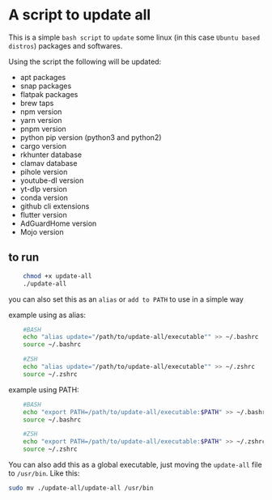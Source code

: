 # A script to update all

This is a simple `bash script` to `update` some linux (in this case `Ubuntu based distros`) packages and softwares.

Using the script the following will be updated:

* apt packages
* snap packages
* flatpak packages
* brew taps
* npm version
* yarn version
* pnpm version
* python pip version (python3 and python2)
* cargo version
* rkhunter database
* clamav database
* pihole version
* youtube-dl version
* yt-dlp version
* conda version
* github cli extensions
* flutter version
* AdGuardHome version
* Mojo version

## to run

```bash
    chmod +x update-all
    ./update-all
```

you can also set this as an `alias` or `add to PATH` to use in a simple way

example using as alias:

```bash
    #BASH
    echo "alias update="/path/to/update-all/executable"" >> ~/.bashrc
    source ~/.bashrc

    #ZSH
    echo "alias update="/path/to/update-all/executable"" >> ~/.zshrc
    source ~/.zshrc
```

example using PATH:

```bash
    #BASH
    echo "export PATH=/path/to/update-all/executable:$PATH" >> ~/.bashrc
    source ~/.bashrc

    #ZSH
    echo "export PATH=/path/to/update-all/executable:$PATH" >> ~/.zshrc
    source ~/.zshrc
```

You can also add this as a global executable, just moving the `update-all` file to `/usr/bin`. Like this:
```bash
sudo mv ./update-all/update-all /usr/bin
```
